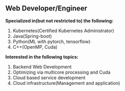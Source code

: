 <div>
  <h2>
    Web Developer/Engineer
  </h2>
  <p>
    <strong>Specialized in(but not restricted to) the following:</strong>
    <ol>
      <li>Kubernetes(Certified Kubernetes Administrator)</li>
      <li>Java(Spring-boot)</li>
      <li>Python(ML with pytorch, tensorflow)</li>
      <li>C++(OpenMP, Cuda)</li>
    </ol>
    <strong>Interested in the following topics:</strong>
    <ol>
      <li>Backend Web Development</li>
      <li>Optimizing via multicore processing and Cuda</li>
      <li>Cloud based service development</li>
      <li>Cloud infrastructure(Management and application)</li>
    </ol>
  </p>
</div>

